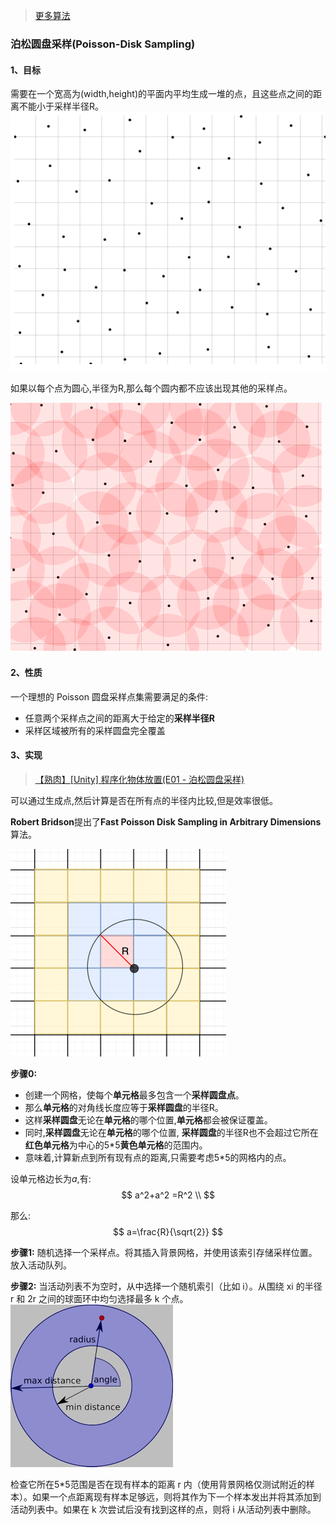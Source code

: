 
> [更多算法](https://observablehq.com/collection/@observablehq/algorithms)


### 泊松圆盘采样(Poisson-Disk Sampling)

#### 1、目标
需要在一个宽高为(width,height)的平面内平均生成一堆的点，且这些点之间的距离不能小于采样半径R。
![alt](./002.png)

如果以每个点为圆心,半径为R,那么每个圆内都不应该出现其他的采样点。

![alt](./003.png)

#### 2、性质
一个理想的 Poisson 圆盘采样点集需要满足的条件:
- 任意两个采样点之间的距离大于给定的**采样半径R**
- 采样区域被所有的采样圆盘完全覆盖

#### 3、实现
> [【熟肉】[Unity] 程序化物体放置(E01 - 泊松圆盘采样)](https://www.bilibili.com/video/BV1KV411x7LM?from=search&seid=6692815082012863813)
>
可以通过生成点,然后计算是否在所有点的半径内比较,但是效率很低。

**Robert Bridson**提出了**Fast Poisson Disk Sampling in Arbitrary Dimensions**算法。

![alt](./004.png)

**步骤0:**
- 创建一个网格，使每个**单元格**最多包含一个**采样圆盘点**。
- 那么**单元格**的对角线长度应等于**采样圆盘**的半径R。
- 这样**采样圆盘**无论在**单元格**的哪个位置,**单元格**都会被保证覆盖。
- 同时,**采样圆盘**无论在**单元格**的哪个位置, **采样圆盘**的半径R也不会超过它所在**红色单元格**为中心的5*5**黄色单元格**的范围内。
- 意味着,计算新点到所有现有点的距离,只需要考虑5*5的网格内的点。


设单元格边长为$a$,有:
$$
a^2+a^2 =R^2 \\
$$

那么:
$$
a=\frac{R}{\sqrt{2}}
$$

**步骤1:**
随机选择一个采样点。将其插入背景网格，并使用该索引存储采样位置。放入活动队列。

**步骤2:**
当活动列表不为空时，从中选择一个随机索引（比如 i）。从围绕 xi 的半径 r 和 2r 之间的球面环中均匀选择最多 k 个点。
![alt](./005.jpg)


检查它所在5*5范围是否在现有样本的距离 r 内（使用背景网格仅测试附近的样本）。如果一个点距离现有样本足够远，则将其作为下一个样本发出并将其添加到活动列表中。如果在 k 次尝试后没有找到这样的点，则将 i 从活动列表中删除。
